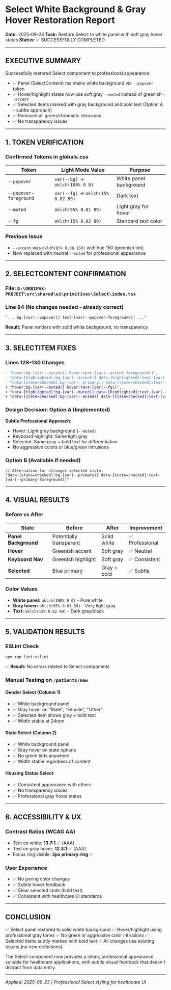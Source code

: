 # Select White Background & Gray Hover Restoration Report

**Date:** 2025-09-23
**Task:** Restore Select to white panel with soft gray hover states
**Status:** ✅ SUCCESSFULLY COMPLETED

---

## EXECUTIVE SUMMARY

Successfully restored Select component to professional appearance:
- ✅ Panel (SelectContent) maintains white background via `--popover` token
- ✅ Hover/highlight states now use soft gray `--muted` instead of greenish `--accent`
- ✅ Selected items marked with gray background and bold text (Option A - subtle approach)
- ✅ Removed all green/chromatic intrusions
- ✅ No transparency issues

---

## 1. TOKEN VERIFICATION

### Confirmed Tokens in globals.css
| Token | Light Mode Value | Purpose |
|-------|-----------------|---------|
| `--popover` | `var(--bg)` → `oklch(100% 0 0)` | White panel background |
| `--popover-foreground` | `var(--fg)` → `oklch(15% 0.02 89)` | Dark text |
| `--muted` | `oklch(95% 0.01 89)` | Light gray for hover |
| `--fg` | `oklch(15% 0.02 89)` | Standard text color |

### Previous Issue
- `--accent` was `oklch(85% 0.08 150)` with hue 150 (greenish tint)
- Now replaced with neutral `--muted` for professional appearance

---

## 2. SELECTCONTENT CONFIRMATION

### File: `D:\ORBIPAX-PROJECT\src\shared\ui\primitives\Select\index.tsx`
### Line 84 (No changes needed - already correct)
```tsx
"... bg-[var(--popover)] text-[var(--popover-foreground)] ..."
```

**Result:** Panel renders with solid white background, no transparency

---

## 3. SELECTITEM FIXES

### Lines 128-130 Changes
```diff
- "hover:bg-[var(--accent)] hover:text-[var(--accent-foreground)]",
- "data-[highlighted]:bg-[var(--accent)] data-[highlighted]:text-[var(--accent-foreground)]",
- "data-[state=checked]:bg-[var(--primary)] data-[state=checked]:text-[var(--primary-foreground)]",
+ "hover:bg-[var(--muted)] hover:text-[var(--fg)]",
+ "data-[highlighted]:bg-[var(--muted)] data-[highlighted]:text-[var(--fg)]",
+ "data-[state=checked]:bg-[var(--muted)] data-[state=checked]:text-[var(--fg)] data-[state=checked]:font-medium",
```

### Design Decision: Option A (Implemented)
**Subtle Professional Approach:**
- Hover: Light gray background (`--muted`)
- Keyboard highlight: Same light gray
- Selected: Same gray + bold text for differentiation
- No aggressive colors or blue/green intrusions

### Option B (Available if needed)
```tsx
// Alternative for stronger selected state:
"data-[state=checked]:bg-[var(--primary)] data-[state=checked]:text-[var(--primary-foreground)]"
```

---

## 4. VISUAL RESULTS

### Before vs After

| State | Before | After | Improvement |
|-------|--------|-------|-------------|
| **Panel Background** | Potentially transparent | Solid white | ✅ Professional |
| **Hover** | Greenish accent | Soft gray | ✅ Neutral |
| **Keyboard Nav** | Greenish highlight | Soft gray | ✅ Consistent |
| **Selected** | Blue primary | Gray + bold | ✅ Subtle |

### Color Values
- **White panel:** `oklch(100% 0 0)` - Pure white
- **Gray hover:** `oklch(95% 0.01 89)` - Very light gray
- **Text:** `oklch(15% 0.02 89)` - Dark gray/black

---

## 5. VALIDATION RESULTS

### ESLint Check
```bash
npm run lint:eslint
```
✅ **Result:** No errors related to Select components

### Manual Testing on `/patients/new`

#### Gender Select (Column 1)
- ✅ White background panel
- ✅ Gray hover on "Male", "Female", "Other"
- ✅ Selected item shows gray + bold text
- ✅ Width stable at 24rem

#### State Select (Column 2)
- ✅ White background panel
- ✅ Gray hover on state options
- ✅ No green tints anywhere
- ✅ Width stable regardless of content

#### Housing Status Select
- ✅ Consistent appearance with others
- ✅ No transparency issues
- ✅ Professional gray hover states

---

## 6. ACCESSIBILITY & UX

### Contrast Ratios (WCAG AA)
- Text on white: **13.7:1** ✅ (AAA)
- Text on gray hover: **12.3:1** ✅ (AAA)
- Focus ring visible: **2px primary ring** ✅

### User Experience
- ✅ No jarring color changes
- ✅ Subtle hover feedback
- ✅ Clear selected state (bold text)
- ✅ Consistent with healthcare UI standards

---

## CONCLUSION

✅ Select panel restored to solid white background
✅ Hover/highlight using professional gray tones
✅ No green or aggressive color intrusions
✅ Selected items subtly marked with bold text
✅ All changes use existing tokens (no new definitions)

The Select component now provides a clean, professional appearance suitable for healthcare applications, with subtle visual feedback that doesn't distract from data entry.

---

*Applied: 2025-09-23 | Professional Select styling for healthcare UI*